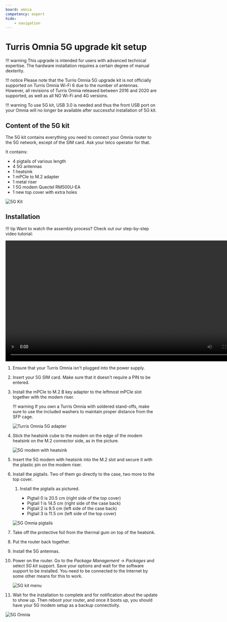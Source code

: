 ```yaml
---
board: omnia
competency: expert
hide:
    - navigation
---
```


# Turris Omnia 5G upgrade kit setup

!!! warning
    This upgrade is intended for users with advanced technical expertise.
    The hardware installation requires a certain degree of manual dexterity.

!!! notice
    Please note that the Turris Omnia 5G upgrade kit is not officially
    supported on Turris Omnia Wi-Fi 6 due to the number of antennas. However,
    all revisions of Turris Omnia released between 2016 and 2020 are supported,
    as well as all NO Wi-Fi and 4G versions.

!!! warning
    To use 5G kit, USB 3.0 is needed and thus the front USB port on your Omnia
    will no longer be available after successful installation of 5G kit.

## Content of the 5G kit

The 5G kit contains everything you need to connect your Omnia router to the 5G network,
except of the SIM card. Ask your telco operator for that.

It contains:

* 4 pigtails of various length
* 4 5G antennas
* 1 heatsink
* 1 mPCIe to M.2 adapter
* 1 metal riser
* 1 5G modem Quectel RM500U-EA
* 1 new top cover with extra holes

![5G Kit](5g-kit.jpg)

## Installation

!!! tip
    Want to watch the assembly process?
    Check out our step-by-step video tutorial:
    <video controls width="795" style="margin-top: 1em">
      <source src="https://static.turris.com/docs/omnia/5g-kit.mp4" type="video/mp4">
      <source src="https://static.turris.com/docs/omnia/5g-kit.mpeg" type="video/mpeg">
      <source src="https://static.turris.com/docs/omnia/5g-kit.webm" type="video/webm">
      <track default src="../5g-kit.vtt" kind="captions" srclang="en" label="English">
    </video>

1. Ensure that your Turris Omnia isn't plugged into the power supply.

2. Insert your 5G SIM card. Make sure that it doesn't require a PIN to be entered.

3. Install the mPCIe to M.2 B key adapter to the leftmost mPCIe slot
   together with the modem riser.

    !!! warning
        If you own a Turris Omnia with soldered stand-offs, make sure to use
        the included washers to maintain proper distance from the SFP cage.

    ![Turris Omnia 5G adapter](turris-omnia-5g-reduction.jpg)

4. Stick the heatsink cube to the modem on the edge of the modem heatsink on the
   M.2 connector side, as in the picture.

    ![5G modem with heatsink](5g-modem-heatsink.jpg)

5. Insert the 5G modem with heatsink into the M.2 slot and secure it with the
   plastic pin on the modem riser.

6. Install the pigtails. Two of them go directly to the case, two more to the top cover.

    1. Install the pigtails as pictured.

        * Pigtail 0 is 20.5 cm (right side of the top cover)
        * Pigtail 1 is 14.5 cm (right side of the case back)
        * Pigtail 2 is 9.5 cm (left side of the case back)
        * Pigtail 3 is 11.5 cm (left side of the top cover)

    ![5G Omnia pigtails](5g-omnia-pigtails.jpg)

7. Take off the protective foil from the thermal gum on top of the heatsink.

8. Put the router back together.

9. Install the 5G antennas.

10. Power on the router. Go to the _Package Management_ -> _Packages_ and
    select _5G kit_ support. Save your options and wait for the software
    support to be installed. You need to be connected to the Internet by some
    other means for this to work.

    ![5G kit menu](5g-kit.png)

11. Wait for the installation to complete and for notification about the update to
    show up. Then reboot your router, and once it boots up, you should have your
    5G modem setup as a backup connectivity.

![5G Omnia](5g-omnia.jpg)
